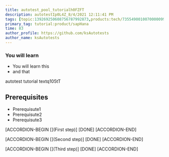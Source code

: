 ```yaml
---
title: autotest_pool_tutorialh0FZFT
description: autotestIp0L4Z_8/4/2021 12:11:41 PM
tags: [topic:139269250608756787992873,products:tech/73554900100700000996,tutorial:experience/advanced]
primary_tag: tutorial:product/sapHana
time: 83
author_profile: https://github.com/ksAutotests
author_name: ksAutotests
---
```

### You will learn
- You will learn this
- and that

autotest tutorial textq105tT

## Prerequisites
- Prerequisute1
- Prerequisute2
- Prerequisute3

[ACCORDION-BEGIN [](First step)]
[DONE]
[ACCORDION-END]

[ACCORDION-BEGIN [](Second step)]
[DONE]
[ACCORDION-END]

[ACCORDION-BEGIN [](Third step)]
[DONE]
[ACCORDION-END]

